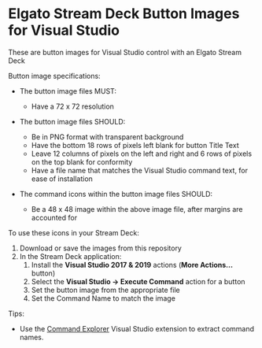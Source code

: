# Elgato Stream Deck Button Images for Visual Studio

These are button images for Visual Studio control with an Elgato Stream Deck

Button image specifications:

* The button image files MUST:
  * Have a 72 x 72 resolution
  
* The button image files SHOULD:
  * Be in PNG format with transparent background
  * Have the bottom 18 rows of pixels left blank for button Title Text
  * Leave 12 columns of pixels on the left and right and 6 rows of pixels on the top blank for conformity
  * Have a file name that matches the Visual Studio command text, for ease of installation
  
* The command icons within the button image files SHOULD:
  * Be a 48 x 48 image within the above image file, after margins are accounted for

To use these icons in your Stream Deck:
1. Download or save the images from this repository
1. In the Stream Deck application:
   1. Install the **Visual Studio 2017 & 2019** actions (**More Actions...** button)
   1. Select the **Visual Studio -> Execute Command** action for a button
   1. Set the button image from the appropriate file
   1. Set the Command Name to match the image

Tips:
* Use the [Command Explorer](https://marketplace.visualstudio.com/items?itemName=MadsKristensen.commandexplorer) Visual Studio extension to extract command names.
